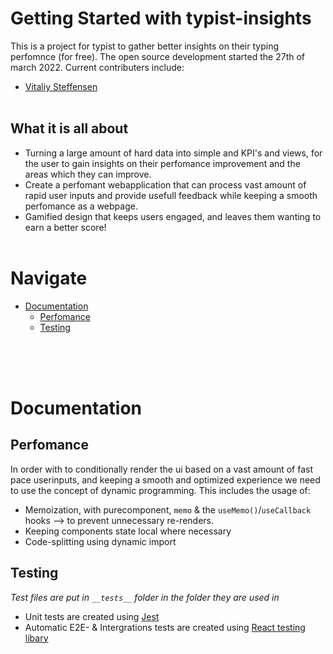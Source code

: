 # Getting Started with typist-insights

This is a project for typist to gather better insights on their typing perfomnce (for free).
The open source development started the 27th of march 2022. Current contributers include:

- [Vitaliy Steffensen](https://gist.github.com/Vitaliy-Steffensen)
  <br/><br/>

## What it is all about

- Turning a large amount of hard data into simple and KPI's and views, for the user to gain insights on their perfomance improvement and the areas which they can improve.
- Create a perfomant webapplication that can process vast amount of rapid user inputs and provide usefull feedback while keeping a smooth perfomance as a webpage.
- Gamified design that keeps users engaged, and leaves them wanting to earn a better score!
  <br/><br/>

# Navigate

- [Documentation](#Documentation)
  - [Perfomance](##Perfomance)
  - [Testing](##Testing)

<br/><br/><br/>

# Documentation

## Perfomance

In order with to conditionally render the ui based on a vast amount of fast pace userinputs, and keeping a smooth and optimized experience we need to use the concept of dynamic programming. This includes the usage of:
- Memoization, with purecomponent, `memo` & the `useMemo()`/`useCallback` hooks --> to prevent unnecessary re-renders.
- Keeping components state local where necessary
- Code-splitting using dynamic import

## Testing

_Test files are put in `__tests__` folder in the folder they are used in_

- Unit tests are created using [Jest](https://jestjs.io/docs/tutorial-react)
- Automatic E2E- & Intergrations tests are created using [React testing libary](https://testing-library.com/docs/react-testing-library/intro/)
